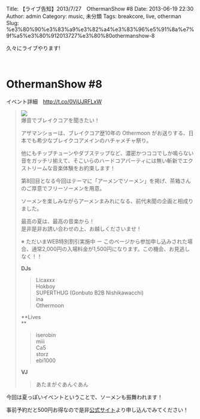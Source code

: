 Title: 【ライブ告知】2013/7/27　OthermanShow #8
Date: 2013-06-19 22:30
Author: admin
Category: music, 未分類
Tags: breakcore, live, otherman
Slug: %e3%80%90%e3%83%a9%e3%82%a4%e3%83%96%e5%91%8a%e7%9f%a5%e3%80%912013727%e3%80%80othermanshow-8

久々にライブやります!

 

OthermanShow \#8
================

イベント詳細　http://t.co/0ViUJRFLxW

> ![](http://peatix.com.new.s3.amazonaws.com/event/13249/cover-t20CsDBOyt0iEdW8cVNd3AuRUKMutlsC.jpeg)  
>  爆音でブレイクコアを聞きたい！
>
> アザマンショーは、ブレイクコア歴10年の Othermoon
> がお送りする、日本でも希少なブレイクコアメインのハチャメチャ祭り。  
>
> 他にもチップチューンやダブステップなど、濃密かつココでしか鳴らない音をガッチリ揃えて、そこいらのハードコアパーティには無い斬新でエクストリームな音楽体験をお約束します！
>
> 第8回目となる今回はテーマに「アーメンでソーメン」を掲げ、茶箱さんのご厚意でフリーソーメンを用意。  
>
> ソーメンを楽しみながらアーメンまみれになる、前代未聞の企画と相成りました。
>
> 最高の夏は、最高の音楽から！  
>  是非是非お誘い合わせの上、お越しくださいませ！
>
> ※ ただいまWEB特別割引実施中 ー
> このページから参加申し込みされた場合、通常2,000円の入場料金が1,500円になります。この機会、お見逃しなく！！
>
> **DJs**
>
> > Licaxxx  
> >  Hokboy  
> >  SUPERTHUG (Gonbuto B2B Nishikawacchi)  
> >  ina  
> >  Othermoon
>
> **Lives  
> **
>
> > iserobin  
> >  miii  
> >  Ca5  
> >  storz  
> >  ebi1000
>
> **VJ**
>
> > あたまがぐあんぐあん

今回は夏っぽいイベントということで、ソーメンも振舞われます！

事前予約だと500円お得なので是非[公式サイト](http://t.co/0ViUJRFLxW)より申し込んでみてください！
